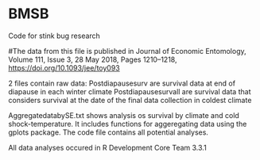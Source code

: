 # BMSB
Code for stink bug research

#The data from this file is published in 
Journal of Economic Entomology, 
Volume 111, Issue 3, 
28 May 2018, 
Pages 1210–1218, 
https://doi.org/10.1093/jee/toy093

2 files contain raw data:
Postdiapausesurv are survival data at end of diapause in each winter climate
Postdiapausesurvall are survival data that considers survival at the date of the final data collection in coldest climate

AggregatedatabySE.txt shows analysis os survival by climate and cold shock-temperature.
It includes functions for aggeregating data using the gplots package.
The code file contains all potential analyses.

All data analyses occured in R Development Core Team 3.3.1
